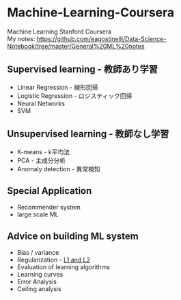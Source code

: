 # Machine-Learning-Coursera
Machine Learning Stanford Coursera <br/>
My notes: https://github.com/eagostinelli/Data-Science-Notebook/tree/master/General%20ML%20notes

## Supervised learning - 教師あり学習 
 - Linear Regression - 線形回帰
 - Logistic Regression - ロジスティック回帰
 - Neural Networks 
 - SVM
 
## Unsupervised learning - 教師なし学習
- K-means - k平均法
- PCA - 主成分分析
- Anomaly detection - 異常検知

## Special Application 
- Recommender system 
- large scale ML

## Advice on building ML system 
- Bias / variance 
- Regularization - [L1 and L2](https://towardsdatascience.com/l1-and-l2-regularization-methods-ce25e7fc831c)
- Evaluation of learning algorithms 
- Learning curves 
- Error Analysis 
- Ceiling analysis 



